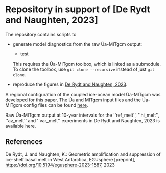 # Repository in support of [De Rydt and Naughten, 2023]

The repository contains scripts to
* generate model diagnostics from the raw Úa-MITgcm output:
  + test

  This requires the Úa-MITgcm toolbox, which is linked as a submodule. To clone the toolbox, use `git clone --recursive` instead of just `git clone`. 
* reproduce the figures in [De Rydt and Naughten, 2023](https://doi.org/10.5194/egusphere-2023-1587).

A regional configuration of the coupled ice-ocean model Úa-MITgcm was developed for this paper. The Úa and MITgcm input files and the Úa-MITgcm config files can be found [here](https://github.com/knaughten/UaMITgcm/tree/archer2/example/PTDC_999).

Raw Úa-MITgcm output at 10-year intervals for the ''ref_melt'', ''hi_melt'', ''av_melt'' and ''var_melt'' experiments in De Rydt and Naughten, 2023 is available here.

## References
De Rydt, J. and Naughten, K.: Geometric amplification and suppression of ice-shelf basal melt in West Antarctica, EGUsphere \[preprint\], https://doi.org/10.5194/egusphere-2023-1587, 2023


